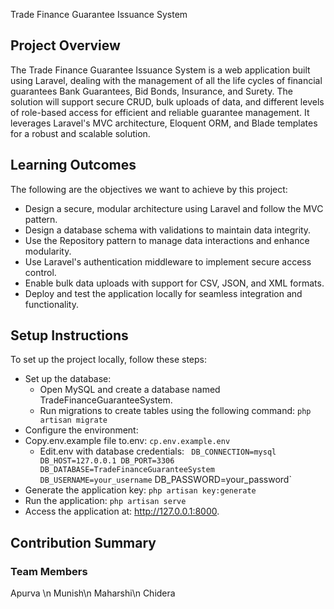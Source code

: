 Trade Finance Guarantee Issuance System

## Project Overview
The Trade Finance Guarantee Issuance System is a web application built using Laravel, dealing with the management of all the life cycles of financial guarantees Bank Guarantees, Bid Bonds, Insurance, and Surety. The solution will support secure CRUD, bulk uploads of data, and different levels of role-based access for efficient and reliable guarantee management. It leverages Laravel's MVC architecture, Eloquent ORM, and Blade templates for a robust and scalable solution.

## Learning Outcomes
The following are the objectives we want to achieve by this project:

- Design a secure, modular architecture using Laravel and follow the MVC pattern.
- Design a database schema with validations to maintain data integrity.
- Use the Repository pattern to manage data interactions and enhance modularity.
- Use Laravel's authentication middleware to implement secure access control.
- Enable bulk data uploads with support for CSV, JSON, and XML formats.
- Deploy and test the application locally for seamless integration and functionality.

## Setup Instructions
To set up the project locally, follow these steps:

- Set up the database:
    - Open MySQL and create a database named TradeFinanceGuaranteeSystem.
    - Run migrations to create tables using the following command: `php artisan migrate`
- Configure the environment:
- Copy.env.example file to.env: `cp.env.example.env`
    - Edit.env with database credentials:
      ` DB_CONNECTION=mysql
        DB_HOST=127.0.0.1
        DB_PORT=3306
        DB_DATABASE=TradeFinanceGuaranteeSystem
        DB_USERNAME=your_username`
DB_PASSWORD=your_password`
- Generate the application key: `php artisan key:generate`
- Run the application: `php artisan serve`
- Access the application at: http://127.0.0.1:8000.

## Contribution Summary

### Team Members

Apurva \n
Munish\n
Maharshi\n
Chidera
